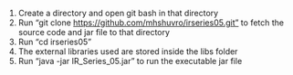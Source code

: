1. Create a directory and open git bash in that directory
2. Run “git clone https://github.com/mhshuvro/irseries05.git” to fetch the source code and jar file to that directory
3. Run “cd irseries05”
4. The external libraries used are stored inside the libs folder
5. Run “java -jar IR_Series_05.jar” to run the executable jar file

